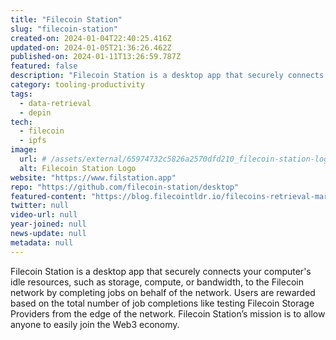 ```yaml
---
title: "Filecoin Station"
slug: "filecoin-station"
created-on: 2024-01-04T22:40:25.416Z
updated-on: 2024-01-05T21:36:26.462Z
published-on: 2024-01-11T13:26:59.787Z
featured: false
description: "Filecoin Station is a desktop app that securely connects your computer's idle resources, such as storage, compute, or bandwidth, to the Filecoin network by completing jobs on behalf of the network."
category: tooling-productivity
tags:
  - data-retrieval
  - depin
tech:
  - filecoin
  - ipfs
image:
  url: # /assets/external/65974732c5826a2570dfd210_filecoin-station-logo.png
  alt: Filecoin Station Logo
website: "https://www.filstation.app"
repo: "https://github.com/filecoin-station/desktop"
featured-content: "https://blog.filecointldr.io/filecoins-retrieval-markets-update-spotlight-on-project-saturn-9f233ed133ed"
twitter: null
video-url: null
year-joined: null
news-update: null
metadata: null
---
```


Filecoin Station is a desktop app that securely connects your computer's idle resources, such as storage, compute, or bandwidth, to the Filecoin network by completing jobs on behalf of the network. Users are rewarded based on the total number of job completions like testing Filecoin Storage Providers from the edge of the network. Filecoin Station’s mission is to allow anyone to easily join the Web3 economy.
